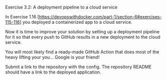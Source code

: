 Exercise 3.2: A deployment pipeline to a cloud service

In Exercise 1.16 [https://devopswithdocker.com/part-1/section-6#exercises-115-116] you deployed a containerized app to a cloud service.

Now it is time to improve your solution by setting up a deployment pipeline for it so that every push to GitHub results in a new deployment to the cloud service.

You will most likely find a ready-made GitHub Action that does most of the heavy lifting your you... Google is your friend!

Submit a link to the repository with the config. The repository README should have a link to the deployed application.
